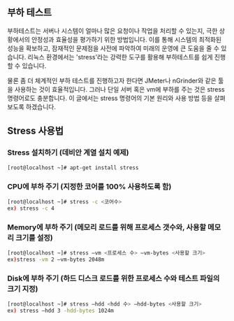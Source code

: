 ## 부하 테스트
부하테스트는 서버나 시스템이 얼마나 많은 요청이나 작업을 처리할 수 있는지, 극한 상황에서의 안정성과 효율성을 평가하기 위한 방법입니다. 이를 통해 시스템의 최적화된 성능을 확보하고, 잠재적인 문제점을 사전에 파악하여 미래의 운영에 큰 도움을 줄 수 있습니다. 리눅스 환경에서는 'stress'라는 강력한 도구를 활용해 부하테스트를 쉽게 진행할 수 있습니다.

물론 좀 더 체계적인 부하 테스트를 진행하고자 한다면 JMeter나 nGrinder와 같은 툴을 사용하는 것이 효율적입니다. 그러나 단일 서버 혹은 vm에 부하를 주는 것은 stress 명령어로도 충분합니다. 이 글에서는 stress 명령어의 기본 원리와 사용 방법 등을 살펴보도록 하겠습니다.


## Stress 사용법
### Stress 설치하기 (데비안 계열 설치 예제)
``` bash
[root@localhost ~]# apt-get install stress
```

### CPU에 부하 주기 (지정한 코어를 100% 사용하도록 함)
``` bash
[root@localhost ~]# stress -c <코어수>
ex) stress -c 4
```

### Memory에 부하 주기 (메모리 로드를 위해 프로세스 갯수와, 사용할 메모리 크기를 설정)
``` bash
[root@localhost ~]# stress –vm <프로세스 수> –vm-bytes <사용할 크기>
ex)stress -vm 2 –vm-bytes 2048m
```

### Disk에 부하 주기 (하드 디스크 로드를 위한 프로세스 수와 테스트 파일의 크기 지정)
``` bash
[root@localhost ~]# stress –hdd <hdd 수> –hdd-bytes <사용할 크기>
ex) stress –hdd 3 -hdd-bytes 1024m
```